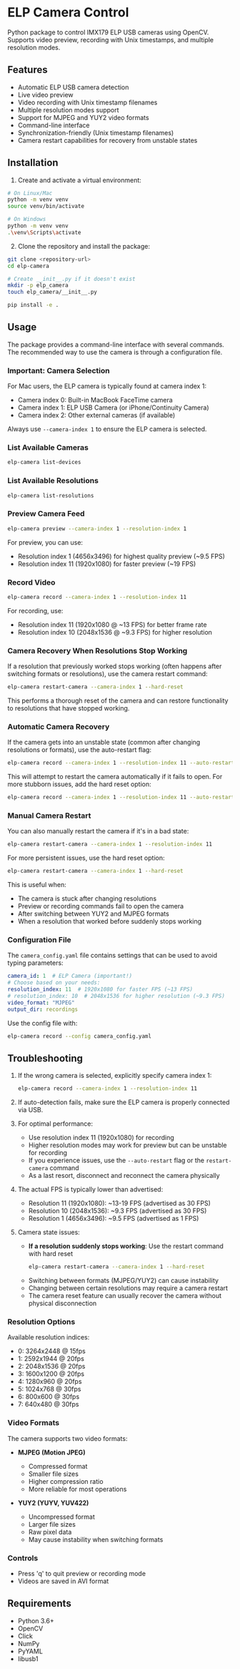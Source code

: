 # ELP Camera Control

Python package to control IMX179 ELP USB cameras using OpenCV. Supports video preview, recording with Unix timestamps, and multiple resolution modes.

## Features

- Automatic ELP USB camera detection
- Live video preview
- Video recording with Unix timestamp filenames
- Multiple resolution modes support
- Support for MJPEG and YUY2 video formats
- Command-line interface
- Synchronization-friendly (Unix timestamp filenames)
- Camera restart capabilities for recovery from unstable states

## Installation

1. Create and activate a virtual environment:

```bash
# On Linux/Mac
python -m venv venv
source venv/bin/activate

# On Windows
python -m venv venv
.\venv\Scripts\activate
```

2. Clone the repository and install the package:

```bash
git clone <repository-url>
cd elp-camera

# Create __init__.py if it doesn't exist
mkdir -p elp_camera
touch elp_camera/__init__.py

pip install -e .
```

## Usage

The package provides a command-line interface with several commands. The recommended way to use the camera is through a configuration file.

### Important: Camera Selection

For Mac users, the ELP camera is typically found at camera index 1:
- Camera index 0: Built-in MacBook FaceTime camera
- Camera index 1: ELP USB Camera (or iPhone/Continuity Camera)
- Camera index 2: Other external cameras (if available)

Always use `--camera-index 1` to ensure the ELP camera is selected.

### List Available Cameras

```bash
elp-camera list-devices
```

### List Available Resolutions

```bash
elp-camera list-resolutions
```

### Preview Camera Feed

```bash
elp-camera preview --camera-index 1 --resolution-index 1
```

For preview, you can use:
- Resolution index 1 (4656x3496) for highest quality preview (~9.5 FPS)
- Resolution index 11 (1920x1080) for faster preview (~19 FPS)

### Record Video

```bash
elp-camera record --camera-index 1 --resolution-index 11
```

For recording, use:
- Resolution index 11 (1920x1080 @ ~13 FPS) for better frame rate
- Resolution index 10 (2048x1536 @ ~9.3 FPS) for higher resolution

### Camera Recovery When Resolutions Stop Working

If a resolution that previously worked stops working (often happens after switching formats or resolutions), use the camera restart command:

```bash
elp-camera restart-camera --camera-index 1 --hard-reset
```

This performs a thorough reset of the camera and can restore functionality to resolutions that have stopped working.

### Automatic Camera Recovery

If the camera gets into an unstable state (common after changing resolutions or formats), use the auto-restart flag:

```bash
elp-camera record --camera-index 1 --resolution-index 11 --auto-restart
```

This will attempt to restart the camera automatically if it fails to open. For more stubborn issues, add the hard reset option:

```bash
elp-camera record --camera-index 1 --resolution-index 11 --auto-restart --hard-reset
```

### Manual Camera Restart

You can also manually restart the camera if it's in a bad state:

```bash
elp-camera restart-camera --camera-index 1 --resolution-index 11
```

For more persistent issues, use the hard reset option:

```bash
elp-camera restart-camera --camera-index 1 --hard-reset
```

This is useful when:
- The camera is stuck after changing resolutions
- Preview or recording commands fail to open the camera
- After switching between YUY2 and MJPEG formats
- When a resolution that worked before suddenly stops working

### Configuration File

The `camera_config.yaml` file contains settings that can be used to avoid typing parameters:

```yaml
camera_id: 1  # ELP Camera (important!)
# Choose based on your needs:
resolution_index: 11  # 1920x1080 for faster FPS (~13 FPS)
# resolution_index: 10  # 2048x1536 for higher resolution (~9.3 FPS)
video_format: "MJPEG"
output_dir: recordings
```

Use the config file with:

```bash
elp-camera record --config camera_config.yaml
```

## Troubleshooting

1. If the wrong camera is selected, explicitly specify camera index 1:
   ```bash
   elp-camera record --camera-index 1 --resolution-index 11
   ```

2. If auto-detection fails, make sure the ELP camera is properly connected via USB.

3. For optimal performance:
   - Use resolution index 11 (1920x1080) for recording
   - Higher resolution modes may work for preview but can be unstable for recording
   - If you experience issues, use the `--auto-restart` flag or the `restart-camera` command
   - As a last resort, disconnect and reconnect the camera physically

4. The actual FPS is typically lower than advertised:
   - Resolution 11 (1920x1080): ~13-19 FPS (advertised as 30 FPS)
   - Resolution 10 (2048x1536): ~9.3 FPS (advertised as 30 FPS) 
   - Resolution 1 (4656x3496): ~9.5 FPS (advertised as 1 FPS)
   
5. Camera state issues:
   - **If a resolution suddenly stops working**: Use the restart command with hard reset
     ```bash
     elp-camera restart-camera --camera-index 1 --hard-reset
     ```
   - Switching between formats (MJPEG/YUY2) can cause instability
   - Changing between certain resolutions may require a camera restart
   - The camera reset feature can usually recover the camera without physical disconnection

### Resolution Options

Available resolution indices:

- 0: 3264x2448 @ 15fps
- 1: 2592x1944 @ 20fps
- 2: 2048x1536 @ 20fps
- 3: 1600x1200 @ 20fps
- 4: 1280x960 @ 20fps
- 5: 1024x768 @ 30fps
- 6: 800x600 @ 30fps
- 7: 640x480 @ 30fps

### Video Formats

The camera supports two video formats:

- **MJPEG (Motion JPEG)**
  - Compressed format
  - Smaller file sizes
  - Higher compression ratio
  - More reliable for most operations

- **YUY2 (YUYV, YUV422)**
  - Uncompressed format
  - Larger file sizes
  - Raw pixel data
  - May cause instability when switching formats

### Controls

- Press 'q' to quit preview or recording mode
- Videos are saved in AVI format

## Requirements

- Python 3.6+
- OpenCV
- Click
- NumPy
- PyYAML
- libusb1
